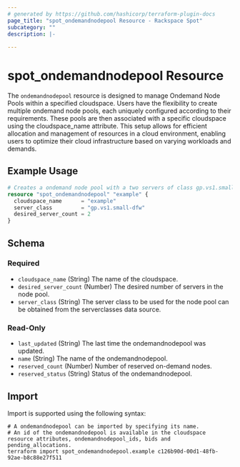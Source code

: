 ```yaml
---
# generated by https://github.com/hashicorp/terraform-plugin-docs
page_title: "spot_ondemandnodepool Resource - Rackspace Spot"
subcategory: ""
description: |-
  
---
```


# spot_ondemandnodepool Resource

The `ondemandnodepool` resource is designed to manage Ondemand Node Pools within a specified cloudspace. Users have the flexibility to create multiple ondemand node pools, each uniquely configured according to their requirements. These pools are then associated with a specific cloudspace using the cloudspace_name attribute. This setup allows for efficient allocation and management of resources in a cloud environment, enabling users to optimize their cloud infrastructure based on varying workloads and demands.

## Example Usage

```terraform
# Creates a ondemand node pool with a two servers of class gp.vs1.small-dfw.
resource "spot_ondemandnodepool" "example" {
  cloudspace_name      = "example"
  server_class         = "gp.vs1.small-dfw"
  desired_server_count = 2
}
```

<!-- schema generated by tfplugindocs -->
## Schema

### Required

- `cloudspace_name` (String) The name of the cloudspace.
- `desired_server_count` (Number) The desired number of servers in the node pool.
- `server_class` (String) The server class to be used for the node pool can be obtained from the serverclasses data source.

### Read-Only

- `last_updated` (String) The last time the ondemandnodepool was updated.
- `name` (String) The name of the ondemandnodepool.
- `reserved_count` (Number) Number of reserved on-demand nodes.
- `reserved_status` (String) Status of the ondemandnodepool.

## Import

Import is supported using the following syntax:

```shell
# A ondemandnodepool can be imported by specifying its name.
# An id of the ondemandnodepool is available in the cloudspace resource attributes, ondemandnodepool_ids, bids and pending_allocations.
terraform import spot_ondemandnodepool.example c126b90d-00d1-48fb-92ae-b8c88e27f511
```
